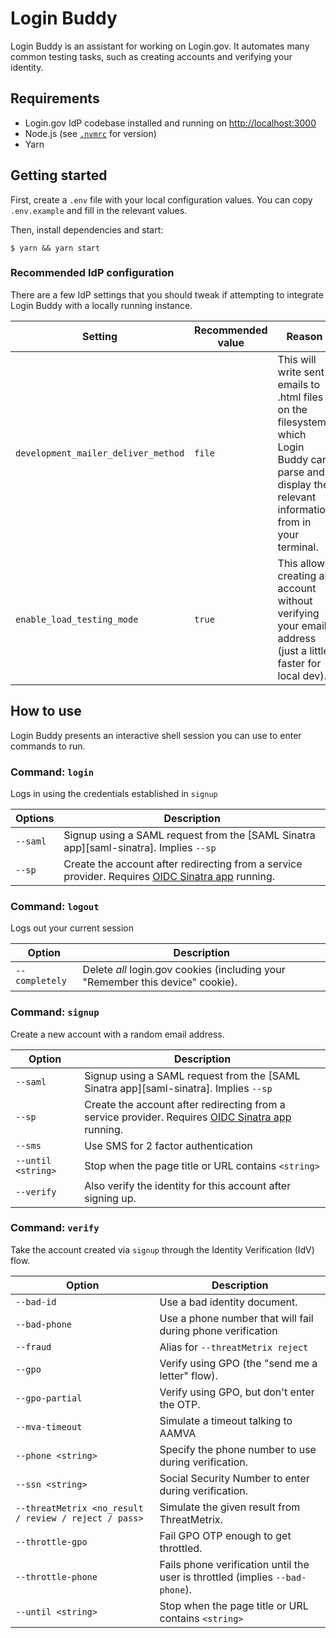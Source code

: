 # Login Buddy

Login Buddy is an assistant for working on Login.gov. It automates many common testing tasks, such as creating accounts and verifying your identity.

## Requirements

- Login.gov IdP codebase installed and running on <http://localhost:3000>
- Node.js (see [`.nvmrc`](./.nvmrc) for version)
- Yarn

## Getting started

First, create a `.env` file with your local configuration values. You can copy `.env.example` and fill in the relevant values.

Then, install dependencies and start:

```shell
$ yarn && yarn start
```

### Recommended IdP configuration

There are a few IdP settings that you should tweak if attempting to integrate Login Buddy with a locally running instance.

| Setting                             | Recommended value | Reason                                                                                                                                                |
| ----------------------------------- | ----------------- | ----------------------------------------------------------------------------------------------------------------------------------------------------- |
| `development_mailer_deliver_method` | `file`            | This will write sent emails to .html files on the filesystem, which Login Buddy can parse and display the relevant information from in your terminal. |
| `enable_load_testing_mode`          | `true`            | This allows creating an account without verifying your email address (just a little faster for local dev).                                            |

## How to use

Login Buddy presents an interactive shell session you can use to enter commands to run.

### Command: `login`

Logs in using the credentials established in `signup`

| Options  | Description                                                                                                      |
| -------- | ---------------------------------------------------------------------------------------------------------------- |
| `--saml` | Signup using a SAML request from the [SAML Sinatra app][saml-sinatra]. Implies `--sp`                            |
| `--sp`   | Create the account after redirecting from a service provider. Requires [OIDC Sinatra app][oidc-sinatra] running. |

### Command: `logout`

Logs out your current session

| Option         | Description                                                                    |
| -------------- | ------------------------------------------------------------------------------ |
| `--completely` | Delete _all_ login.gov cookies (including your "Remember this device" cookie). |

### Command: `signup`

Create a new account with a random email address.

| Option             | Description                                                                                                      |
| ------------------ | ---------------------------------------------------------------------------------------------------------------- |
| `--saml`           | Signup using a SAML request from the [SAML Sinatra app][saml-sinatra]. Implies `--sp`                            |
| `--sp`             | Create the account after redirecting from a service provider. Requires [OIDC Sinatra app][oidc-sinatra] running. |
| `--sms`            | Use SMS for 2 factor authentication                                                                              |
| `--until <string>` | Stop when the page title or URL contains `<string>`                                                              |
| `--verify`         | Also verify the identity for this account after signing up.                                                      |

### Command: `verify`

Take the account created via `signup` through the Identity Verification (IdV) flow.

| Option                                                | Description                                                                   |
| ----------------------------------------------------- | ----------------------------------------------------------------------------- |
| `--bad-id`                                            | Use a bad identity document.                                                  |
| `--bad-phone`                                         | Use a phone number that will fail during phone verification                   |
| `--fraud`                                             | Alias for `--threatMetrix reject`                                             |
| `--gpo`                                               | Verify using GPO (the "send me a letter" flow).                               |
| `--gpo-partial`                                       | Verify using GPO, but don't enter the OTP.                                    |
| `--mva-timeout`                                       | Simulate a timeout talking to AAMVA                                           |
| `--phone <string>`                                    | Specify the phone number to use during verification.                          |
| `--ssn <string>`                                      | Social Security Number to enter during verification.                          |
| `--threatMetrix <no_result / review / reject / pass>` | Simulate the given result from ThreatMetrix.                                  |
| `--throttle-gpo`                                      | Fail GPO OTP enough to get throttled.                                         |
| `--throttle-phone`                                    | Fails phone verification until the user is throttled (implies `--bad-phone`). |
| `--until <string>`                                    | Stop when the page title or URL contains `<string>`                           |

[oidc-sinatra]: https://github.com/18F/identity-oidc-sinatra
[saml-sinator]: https://github.com/18F/identity-saml-sinatra
